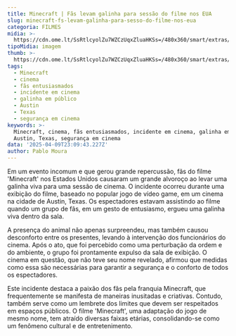 ```yaml
---
title: Minecraft | Fãs levam galinha para sessão do filme nos EUA
slug: minecraft-fs-levam-galinha-para-sesso-do-filme-nos-eua
categoria: FILMES
midia: >-
  https://cdn.ome.lt/SsRtlcyolZu7WZCzUqxZluaHKSs=/480x360/smart/extras/conteudos/Design_sem_nome_-_2025-04-09T195034.240.png
tipoMidia: imagem
thumb: >-
  https://cdn.ome.lt/SsRtlcyolZu7WZCzUqxZluaHKSs=/480x360/smart/extras/conteudos/Design_sem_nome_-_2025-04-09T195034.240.png
tags:
  - Minecraft
  - cinema
  - fãs entusiasmados
  - incidente em cinema
  - galinha em público
  - Austin
  - Texas
  - segurança em cinema
keywords: >-
  Minecraft, cinema, fãs entusiasmados, incidente em cinema, galinha em público,
  Austin, Texas, segurança em cinema
data: '2025-04-09T23:09:43.227Z'
author: Pablo Moura
---
```


Em um evento incomum e que gerou grande repercussão, fãs do filme 'Minecraft' nos Estados Unidos causaram um grande alvoroço ao levar uma galinha viva para uma sessão de cinema. O incidente ocorreu durante uma exibição do filme, baseado no popular jogo de vídeo game, em um cinema na cidade de Austin, Texas. Os espectadores estavam assistindo ao filme quando um grupo de fãs, em um gesto de entusiasmo, ergueu uma galinha viva dentro da sala.

A presença do animal não apenas surpreendeu, mas também causou desconforto entre os presentes, levando à intervenção dos funcionários do cinema. Após o ato, que foi percebido como uma perturbação da ordem e do ambiente, o grupo foi prontamente expulso da sala de exibição. O cinema em questão, que não teve seu nome revelado, afirmou que medidas como essa são necessárias para garantir a segurança e o conforto de todos os espectadores.

Este incidente destaca a paixão dos fãs pela franquia Minecraft, que frequentemente se manifesta de maneiras inusitadas e criativas. Contudo, também serve como um lembrete dos limites que devem ser respeitados em espaços públicos. O filme 'Minecraft', uma adaptação do jogo de mesmo nome, tem atraído diversas faixas etárias, consolidando-se como um fenômeno cultural e de entretenimento.
